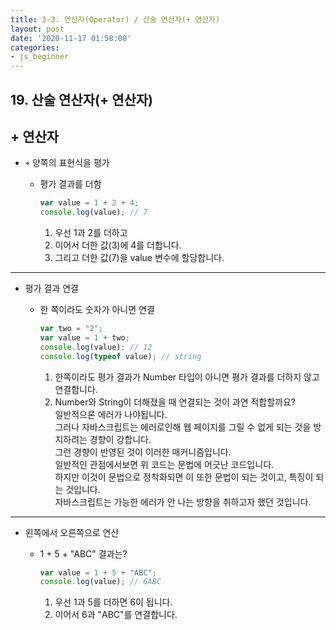 ```yaml
---
title: 3-3. 연산자(Operator) / 산술 연산자(+ 연산자)
layout: post
date: '2020-11-17 01:58:00'
categories:
- js_beginner
---
```


## 19. 산술 연산자(+ 연산자)

## + 연산자

* `+` 양쪽의 표현식을 평가

    * 평가 결과를 더함
    
        ```javascript
        var value = 1 + 2 + 4;
        console.log(value); // 7
        ```
        
        1. 우선 1과 2를 더하고
        2. 이어서 더한 값(3)에 4를 더합니다.
        3. 그리고 더한 값(7)을 value 변수에 할당합니다.
    
---

* 평가 결과 연결

    * 한 쪽이라도 숫자가 아니면 연결
    
        ```javascript
        var two = "2";
        var value = 1 + two;
        console.log(value); // 12
        console.log(typeof value); // string
        ```
        
        1. 한쪽이라도 평가 결과가 Number 타입이 아니면 평가 결과를 더하지 않고 연결합니다.
        2. Number와 String이 더해졌을 때 연결되는 것이 과연 적합할까요?  
           일반적으론 에러가 나야됩니다.  
           그러나 자바스크립트는 에러로인해 웹 페이지를 그릴 수 없게 되는 것을 방지하려는 경향이 강합니다.  
           그런 경향이 반영된 것이 이러한 매커니즘입니다.  
           일반적인 관점에서보면 위 코드는 문법에 어긋난 코드입니다.  
           하지만 이것이 문법으로 정착화되면 이 또한 문법이 되는 것이고, 특징이 되는 것입니다.  
           자바스크립트는 가능한 에러가 안 나는 방향을 취하고자 했던 것입니다.
    
---

* 왼쪽에서 오른쪽으로 연산

    * 1 + 5 + "ABC" 결과는?
    
        ```javascript
        var value = 1 + 5 + "ABC";
        console.log(value); // 6ABC
        ```
        
        1. 우선 1과 5를 더하면 6이 됩니다.
        2. 이어서 6과 "ABC"를 연결합니다.